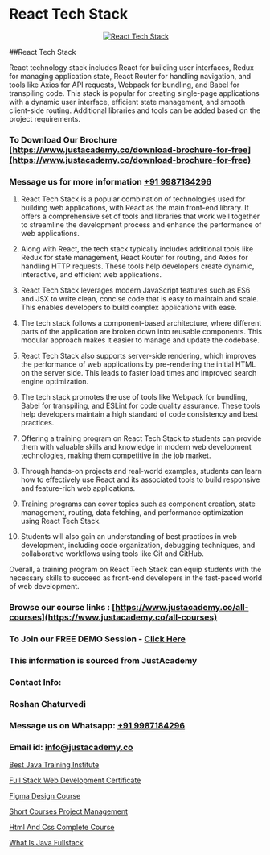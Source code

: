 # React Tech Stack

<p align="center">
  <a href="https://justacademy.co/program-detail/mern-stack-development">
    <img src="https://justacademy.co/storage2/program_images/1704700408.webp" alt="React Tech Stack">
  </a>
</p>
##React Tech Stack

React technology stack includes React for building user interfaces, Redux for managing application state, React Router for handling navigation, and tools like Axios for API requests, Webpack for bundling, and Babel for transpiling code. This stack is popular for creating single-page applications with a dynamic user interface, efficient state management, and smooth client-side routing. Additional libraries and tools can be added based on the project requirements.
### To Download Our Brochure [https://www.justacademy.co/download-brochure-for-free](https://www.justacademy.co/download-brochure-for-free)
### Message us for more information [+91 9987184296](https://api.whatsapp.com/send?phone=919987184296)
1) React Tech Stack is a popular combination of technologies used for building web applications, with React as the main front-end library. It offers a comprehensive set of tools and libraries that work well together to streamline the development process and enhance the performance of web applications.

2) Along with React, the tech stack typically includes additional tools like Redux for state management, React Router for routing, and Axios for handling HTTP requests. These tools help developers create dynamic, interactive, and efficient web applications.

3) React Tech Stack leverages modern JavaScript features such as ES6 and JSX to write clean, concise code that is easy to maintain and scale. This enables developers to build complex applications with ease.

4) The tech stack follows a component-based architecture, where different parts of the application are broken down into reusable components. This modular approach makes it easier to manage and update the codebase.

5) React Tech Stack also supports server-side rendering, which improves the performance of web applications by pre-rendering the initial HTML on the server side. This leads to faster load times and improved search engine optimization.

6) The tech stack promotes the use of tools like Webpack for bundling, Babel for transpiling, and ESLint for code quality assurance. These tools help developers maintain a high standard of code consistency and best practices.

7) Offering a training program on React Tech Stack to students can provide them with valuable skills and knowledge in modern web development technologies, making them competitive in the job market.

8) Through hands-on projects and real-world examples, students can learn how to effectively use React and its associated tools to build responsive and feature-rich web applications.

9) Training programs can cover topics such as component creation, state management, routing, data fetching, and performance optimization using React Tech Stack.

10) Students will also gain an understanding of best practices in web development, including code organization, debugging techniques, and collaborative workflows using tools like Git and GitHub.

Overall, a training program on React Tech Stack can equip students with the necessary skills to succeed as front-end developers in the fast-paced world of web development.

### Browse our course links : [https://www.justacademy.co/all-courses](https://www.justacademy.co/all-courses) 
### To Join our FREE DEMO Session - [Click Here](https://www.justacademy.co/register-for-course-demo)


### This information is sourced from JustAcademy
### Contact Info:
### Roshan Chaturvedi
### Message us on Whatsapp: [+91 9987184296](https://api.whatsapp.com/send?phone=919987184296)
### Email id: [info@justacademy.co](mailto:info@justacademy.co)
                
[Best Java Training Institute](https://www.linkedin.com/pulse/best-java-training-institute-justacademy-san-jose-8uxkf?trackingId=nR%2Bu7v3tLwmP7a134rapIg%3D%3D&lipi=urn%3Ali%3Apage%3Ad_flagship3_company_admin%3BNvzTf3fnQO%2BVBqBGA8b0%2Bw%3D%3D)

[Full Stack Web Development Certificate](https://www.linkedin.com/pulse/full-stack-web-development-certificate-justacademy-jaipur-ox0kc?trackingId=Ru2htJPE23IYLApWSOc5MA%3D%3D&lipi=urn%3Ali%3Apage%3Ad_flagship3_company_admin%3BIXUBIWFOQ8%2BPAHGixoaE%2FQ%3D%3D)

[Figma Design Course](https://medium.com/@shivamja27/figma-design-course-2946cfc250a5)

[Short Courses Project Management](https://medium.com/@akanshapatil/short-courses-project-management-668816b3e56a)

[Html And Css Complete Course](https://justacademyin.github.io/justacademy/html-and-css-complete-course)

[What Is Java Fullstack](https://justacademyin.github.io/justacademy/what-is-java-fullstack)

